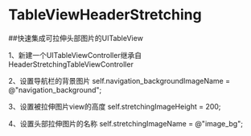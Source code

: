 # TableViewHeaderStretching

##快速集成可拉伸头部图片的UITableView

1、新建一个UITableViewController继承自HeaderStretchingTableViewController

2、设置导航栏的背景图片
  self.navigation_backgroundImageName = @"navigation_background";
  
3、设置被拉伸图片view的高度
    self.stretchingImageHeight = 200;
    
4、设置头部拉伸图片的名称
    self.stretchingImageName = @"image_bg";
